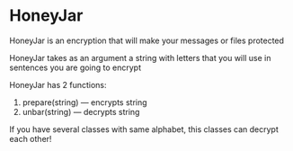 # HoneyJar
HoneyJar is an encryption that will make your messages or files protected

HoneyJar takes as an argument a string with letters that you will use in sentences you are going to encrypt

HoneyJar has 2 functions:
1) prepare(string) — encrypts string
2) unbar(string) — decrypts string

If you have several classes with same alphabet, this classes can decrypt each other!
